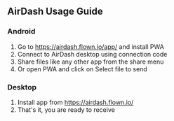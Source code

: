 
## AirDash Usage Guide

### Android

1. Go to https://airdash.flown.io/app/ and install PWA
2. Connect to AirDash desktop using connection code
3. Share files like any other app from the share menu
4. Or open PWA and click on Select file to send


### Desktop
1. Install app from https://airdash.flown.io/
2. That's it, you are ready to receive

